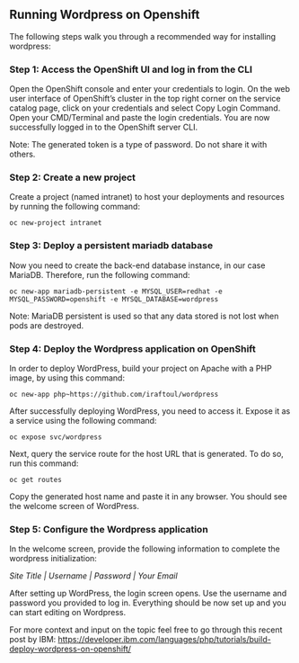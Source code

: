 ## Running Wordpress on Openshift

The following steps walk you through a recommended way for installing wordpress:

### Step 1: Access the OpenShift UI and log in from the CLI

Open the OpenShift console and enter your credentials to login. On the web user interface of OpenShift’s cluster in the top right corner on the service catalog page, click on your credentials and select Copy Login Command. Open your CMD/Terminal and paste the login credentials. You are now successfully logged in to the OpenShift server CLI.

Note: The generated token is a type of password. Do not share it with others.

### Step 2: Create a new project

Create a project (named intranet) to host your deployments and resources by running the following command:

```
oc new-project intranet
```

### Step 3: Deploy a persistent mariadb database

Now you need to create the back-end database instance, in our case MariaDB. Therefore, run the following command:

```
oc new-app mariadb-persistent -e MYSQL_USER=redhat -e MYSQL_PASSWORD=openshift -e MYSQL_DATABASE=wordpress
```

Note: MariaDB persistent is used so that any data stored is not lost when pods are destroyed.

### Step 4: Deploy the Wordpress application on OpenShift

In order to deploy WordPress, build your project on Apache with a PHP image, by using this command:

```
oc new-app php~https://github.com/iraftoul/wordpress
```

After successfully deploying WordPress, you need to access it. Expose it as a service using the following command:

```
oc expose svc/wordpress
```

Next, query the service route for the host URL that is generated. To do so, run this command:

```
oc get routes
```

Copy the generated host name and paste it in any browser. You should see the welcome screen of WordPress.

### Step 5: Configure the Wordpress application

In the welcome screen, provide the following information to complete the wordpress initialization:

_Site Title | Username | Password | Your Email_

After setting up WordPress, the login screen opens. Use the username and password you provided to log in. Everything should be now set up and you can start editing on Wordpress.

For more context and input on the topic feel free to go through this recent post by IBM:
https://developer.ibm.com/languages/php/tutorials/build-deploy-wordpress-on-openshift/
